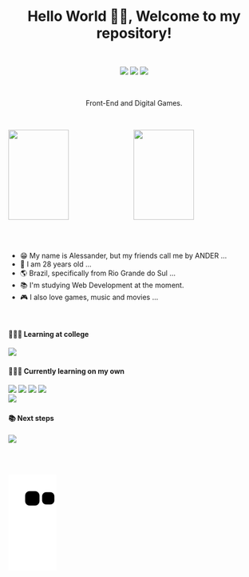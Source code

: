 <div align="center">
  <h1>Hello World 🖖🏻, Welcome to my repository!</h1>
</div>

<br> <!-- SEPARAÇÃO -->

<div align="center"> 
  <a href="https://www.linkedin.com/in/alessanderlopes" target="_blank"><img src="https://img.shields.io/badge/-LinkedIn-%230077B5?style=for-the-badge&logo=linkedin&logoColor=white" target="_blank"></a>    
  <a href="https://instagram.com/alessanderlops/" target="_blank"><img src="https://img.shields.io/badge/-Instagram-%23E4405F?style=for-the-badge&logo=instagram&logoColor=white" target="_blank"></a>
  <a href = "mailto:devanderlopes@gmail.com"><img src="https://img.shields.io/badge/-Gmail-%23333?style=for-the-badge&logo=gmail&logoColor=white" target="_blank"></a>
</div>

<br> <!-- SEPARAÇÃO -->

<p align="center">Front-End and Digital Games.</p>

<br> <!-- SEPARAÇÃO -->

<div align="left">  
  <img height="180em" width="49%" src="https://github-readme-stats.vercel.app/api?username=alessanderlopes&include_all_commits=true&count_private=true&theme=github_dark&show_icons=true&hide_title=true&hide_rank=true&line_height=24&hide_border=true"/>
  <img height="180em" width=49%"  src="https://github-readme-stats.vercel.app/api/top-langs/?username=alessanderlopes&langs_count=8&theme=github_dark&layout=compact&hide_title=true&hide_border=true"/>
</div>

##

<br> <!-- SEPARAÇÃO -->

<div>
  <ul>
    <li> 😁 My name is Alessander, but my friends call me by ANDER ...</li>
    <li> 🎉 I am 28 years old ...</li>
    <li> 🌎 Brazil, specifically from Rio Grande do Sul ...</li>
    <li> 📚 I'm studying Web Development at the moment.</li>
    <li> 🎮 I also love games, music and movies ...</li>    
  </ul>
<div>
  
<br> <!-- SEPARAÇÃO -->
  
#### 👨🏼‍🎓 Learning at college
<div align="left">
  <img src="https://img.shields.io/badge/Java-ED8B00?style=for-the-badge&logo=java&logoColor=white">    
</div>

#### 🕵🏼‍♂️ Currently learning on my own
<div align="left">  
  <img src="https://img.shields.io/badge/HTML5-E34F26?style=for-the-badge&logo=html5&logoColor=white">
  <img src="https://img.shields.io/badge/CSS3-1572B6?style=for-the-badge&logo=css3&logoColor=white">
  <img src="https://img.shields.io/badge/Sass-CC6699?style=for-the-badge&logo=sass&logoColor=white">
  <img src="https://img.shields.io/badge/JavaScript-F7DF1E?style=for-the-badge&logo=javascript&logoColor=black">                                                       </div>

<div align="left">
  <img src="https://img.shields.io/badge/GIT-E44C30?style=for-the-badge&logo=git&logoColor=white">
</div>                                                                                                             
   
#### 📚 Next steps
<div align="left">   
  <img src="https://img.shields.io/badge/React-20232A?style=for-the-badge&logo=react&logoColor=61DAFB">    
</div>
  
<br> <!-- SEPARAÇÃO -->

##

![Snake animation](https://github.com/alessanderlopes/alessanderlopes/blob/output/github-contribution-grid-snake.svg)
